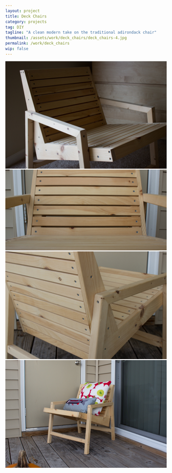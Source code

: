 ```yaml
---
layout: project
title: Deck Chairs
category: projects
tag: DIY
tagline: "A clean modern take on the traditional adirondack chair"
thumbnail: /assets/work/deck_chairs/deck_chairs-4.jpg
permalink: /work/deck_chairs
wip: false
---
```


![](/assets/work/deck_chairs/deck_chairs-1.jpg)
![](/assets/work/deck_chairs/deck_chairs-2.jpg)
![](/assets/work/deck_chairs/deck_chairs-3.jpg)
![](/assets/work/deck_chairs/deck_chairs-4.jpg)
